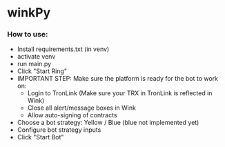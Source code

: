 # winkPy
### How to use:
- Install requirements.txt (in venv)
- activate venv
- run main.py
- Click "Start Ring"
- IMPORTANT STEP: Make sure the platform is ready for the bot to work on: 
    - Login to TronLink (Make sure your TRX in TronLink is reflected in Wink)
    - Close all alert/message boxes in Wink
    - Allow auto-signing of contracts
- Choose a bot strategy: Yellow / Blue (blue not implemented yet)
- Configure bot strategy inputs
- Click "Start Bot"
